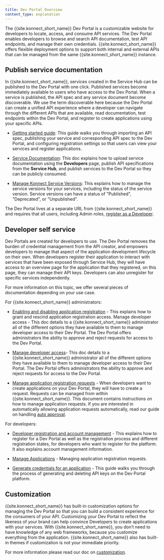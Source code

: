 ```yaml
---
title: Dev Portal Overview
content_type: explanation
---
```


The {{site.konnect_short_name}} Dev Portal is a customizable website for developers to locate, access, and consume API services. The Dev Portal enables developers to browse and search API documentation, test API endpoints, and manage their own credentials. {{site.konnect_short_name}} offers flexible deployment options to support both internal and external APIs that can be managed from the same {{site.konnect_short_name}} instance.

## Publish service documentation

In {{site.konnect_short_name}}, services created in the Service Hub can be published to the Dev Portal with one click. Published services become immediately available to users who have access to the Dev Portal. When a service is published, the API spec and any service document become discoverable. We use the term discoverable here because the Dev Portal can create a unified API experience where a developer can navigate through the different APIs that are available, read documentation, test endpoints within the Dev Portal, and register to create applications using your specific APIs.

* [Getting started guide](/konnect/getting-started/publish-service): This guide walks you through importing an API spec, publishing your service and corresponding API spec to the Dev Portal, and configuring registration settings so that users can view your services and register applications.

* [Service Documentation](/konnect/servicehub/service-documentation/): This doc explains how to upload service documentation using the **Developers** page, publish API specifications from the **Service Hub**, and publish services to the Dev Portal so they can be publicly consumed.

* [Manage Konnect Service Versions](/konnect/servicehub/service-versions/): This explains how to manage the service versions for your services, including the status of the service version. Service versions can have a status of "Published", "Deprecated", or "Unpublished". 

The Dev Portal lives at a separate URL from {{site.konnect_short_name}} and requires that all users, including Admin roles, [register as a Developer](/konnect/dev-portal/dev-reg/).

## Developer self service

Dev Portals are created for developers to use. The Dev Portal removes the burden of credential management from the API creator, and empowers developers to manage that aspect of the application development lifecycle on their own. When developers register their application to interact with services that have been exposed through Service Hub, they will have access to an overview page for the application that they registered, on this page, they can manage their API keys. Developers can also unregister for specific services independently.

For more information on this topic, we offer several pieces of documentation depending on your use case.

For {{site.konnect_short_name}} administrators:

* [Enabling and disabling application registration](/konnect/dev-portal/applications/enable-app-reg/) - This explains how to grant and rescind application registration access.
Manage developer access - This doc details to a {{site.konnect_short_name}} administrator all of the different options they have available to them to manage developer access to their Dev Portal. The Dev Portal offers administrators the ability to approve and reject requests for access to the Dev Portal.

* [Manage developer access](/konnect/dev-portal/access-and-approval/manage-devs/)- This doc details to a {{site.konnect_short_name}} administrator all of the different options they have available to them to manage developer access to their Dev Portal. The Dev Portal offers administrators the ability to approve and reject requests for access to the Dev Portal.

* [Manage application registration requests](/konnect/dev-portal/access-and-approval/manage-devs/) -  When developers want to create applications on your Dev Portal, they will have to create a request. Requests can be managed from within {{site.konnect_short_name}}. This document contains instructions on how to manage application requests. If you are interested in automatically allowing application requests automatically, read our guide on handling [auto approval](/konnect/dev-portal/access-and-approval/auto-approve-devs-apps/).

For developers:

* [Developer registration and account management](/konnect/dev-portal/dev-reg/) - This explains how to register for a Dev Portal as well as the registration process and different registration states, for developers who want to register for the platform. It also explains account management information.

* [Manage Applications](/konnect/dev-portal/applications/dev-apps/) - Managing application registration requests.

* [Generate credentials for an application](/konnect/dev-portal/applications/dev-gen-creds/) - This guide walks you through the process of generating and deleting API keys on the Dev Portal platform.

## Customization

{{site.konnect_short_name}} has built-in customization options for managing the Dev Portal so that you can build a consistent experience for the consumers of your API. Customizing your Dev Portal to reflect the likeness of your brand can help convince Developers to create applications with your services. With {{site.konnect_short_name}}, you don’t need to have knowledge of any web frameworks, because you customize everything from the application. {{site.konnect_short_name}} also has built-in themes if customization is not your immediate priority.

For more information please read our doc on [customization](/konnect/dev-portal/customization/).
